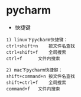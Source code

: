 # pycharm


- 快捷键

```
1) linux下pycharm快捷键：
ctrl+shift+n	按文件名查找
ctrl+shift+f	全局搜索
ctrl+f		文件内搜索

2) mac下pycharm快捷键：
shift+command+n	按文件名查找
shift+ctrl+f	全局搜索
command+f	文件内搜索
```
